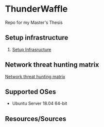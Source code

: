 # ThunderWaffle

Repo for my Master's Thesis

## Setup infrastructure

1. [Setup Infrasructure](docs/infrastructure.md)

## Network threat hunting matrix

[Network threat hunting matrix](Matrix/network_matrix.md)

## Supported OSes

* Ubuntu Server 18.04 64-bit

## Resources/Sources